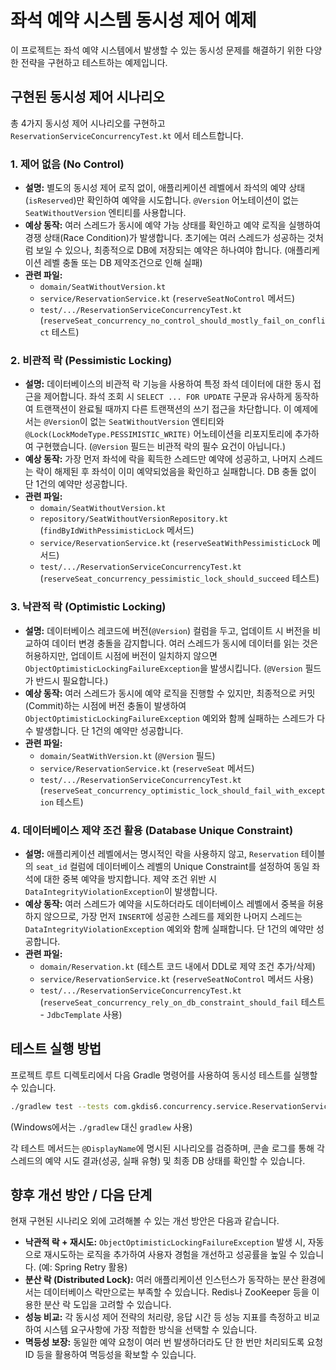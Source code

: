 # 좌석 예약 시스템 동시성 제어 예제

이 프로젝트는 좌석 예약 시스템에서 발생할 수 있는 동시성 문제를 해결하기 위한 다양한 전략을 구현하고 테스트하는 예제입니다.

## 구현된 동시성 제어 시나리오

총 4가지 동시성 제어 시나리오를 구현하고 `ReservationServiceConcurrencyTest.kt` 에서 테스트합니다.

### 1. 제어 없음 (No Control)

*   **설명:** 별도의 동시성 제어 로직 없이, 애플리케이션 레벨에서 좌석의 예약 상태 (`isReserved`)만 확인하여 예약을 시도합니다. `@Version` 어노테이션이 없는 `SeatWithoutVersion` 엔티티를 사용합니다.
*   **예상 동작:** 여러 스레드가 동시에 예약 가능 상태를 확인하고 예약 로직을 실행하여 경쟁 상태(Race Condition)가 발생합니다. 초기에는 여러 스레드가 성공하는 것처럼 보일 수 있으나, 최종적으로 DB에 저장되는 예약은 하나여야 합니다. (애플리케이션 레벨 충돌 또는 DB 제약조건으로 인해 실패)
*   **관련 파일:**
    *   `domain/SeatWithoutVersion.kt`
    *   `service/ReservationService.kt` (`reserveSeatNoControl` 메서드)
    *   `test/.../ReservationServiceConcurrencyTest.kt` (`reserveSeat_concurrency_no_control_should_mostly_fail_on_conflict` 테스트)

### 2. 비관적 락 (Pessimistic Locking)

*   **설명:** 데이터베이스의 비관적 락 기능을 사용하여 특정 좌석 데이터에 대한 동시 접근을 제어합니다. 좌석 조회 시 `SELECT ... FOR UPDATE` 구문과 유사하게 동작하여 트랜잭션이 완료될 때까지 다른 트랜잭션의 쓰기 접근을 차단합니다. 이 예제에서는 `@Version`이 없는 `SeatWithoutVersion` 엔티티와 `@Lock(LockModeType.PESSIMISTIC_WRITE)` 어노테이션을 리포지토리에 추가하여 구현했습니다. (`@Version` 필드는 비관적 락의 필수 요건이 아닙니다.)
*   **예상 동작:** 가장 먼저 좌석에 락을 획득한 스레드만 예약에 성공하고, 나머지 스레드는 락이 해제된 후 좌석이 이미 예약되었음을 확인하고 실패합니다. DB 충돌 없이 단 1건의 예약만 성공합니다.
*   **관련 파일:**
    *   `domain/SeatWithoutVersion.kt`
    *   `repository/SeatWithoutVersionRepository.kt` (`findByIdWithPessimisticLock` 메서드)
    *   `service/ReservationService.kt` (`reserveSeatWithPessimisticLock` 메서드)
    *   `test/.../ReservationServiceConcurrencyTest.kt` (`reserveSeat_concurrency_pessimistic_lock_should_succeed` 테스트)

### 3. 낙관적 락 (Optimistic Locking)

*   **설명:** 데이터베이스 레코드에 버전(`@Version`) 컬럼을 두고, 업데이트 시 버전을 비교하여 데이터 변경 충돌을 감지합니다. 여러 스레드가 동시에 데이터를 읽는 것은 허용하지만, 업데이트 시점에 버전이 일치하지 않으면 `ObjectOptimisticLockingFailureException`을 발생시킵니다. (`@Version` 필드가 반드시 필요합니다.)
*   **예상 동작:** 여러 스레드가 동시에 예약 로직을 진행할 수 있지만, 최종적으로 커밋(Commit)하는 시점에 버전 충돌이 발생하여 `ObjectOptimisticLockingFailureException` 예외와 함께 실패하는 스레드가 다수 발생합니다. 단 1건의 예약만 성공합니다.
*   **관련 파일:**
    *   `domain/SeatWithVersion.kt` (`@Version` 필드)
    *   `service/ReservationService.kt` (`reserveSeat` 메서드)
    *   `test/.../ReservationServiceConcurrencyTest.kt` (`reserveSeat_concurrency_optimistic_lock_should_fail_with_exception` 테스트)

### 4. 데이터베이스 제약 조건 활용 (Database Unique Constraint)

*   **설명:** 애플리케이션 레벨에서는 명시적인 락을 사용하지 않고, `Reservation` 테이블의 `seat_id` 컬럼에 데이터베이스 레벨의 Unique Constraint를 설정하여 동일 좌석에 대한 중복 예약을 방지합니다. 제약 조건 위반 시 `DataIntegrityViolationException`이 발생합니다.
*   **예상 동작:** 여러 스레드가 예약을 시도하더라도 데이터베이스 레벨에서 중복을 허용하지 않으므로, 가장 먼저 `INSERT`에 성공한 스레드를 제외한 나머지 스레드는 `DataIntegrityViolationException` 예외와 함께 실패합니다. 단 1건의 예약만 성공합니다.
*   **관련 파일:**
    *   `domain/Reservation.kt` (테스트 코드 내에서 DDL로 제약 조건 추가/삭제)
    *   `service/ReservationService.kt` (`reserveSeatNoControl` 메서드 사용)
    *   `test/.../ReservationServiceConcurrencyTest.kt` (`reserveSeat_concurrency_rely_on_db_constraint_should_fail` 테스트 - `JdbcTemplate` 사용)

## 테스트 실행 방법

프로젝트 루트 디렉토리에서 다음 Gradle 명령어를 사용하여 동시성 테스트를 실행할 수 있습니다.

```bash
./gradlew test --tests com.gkdis6.concurrency.service.ReservationServiceConcurrencyTest
```

(Windows에서는 `./gradlew` 대신 `gradlew` 사용)

각 테스트 메서드는 `@DisplayName`에 명시된 시나리오를 검증하며, 콘솔 로그를 통해 각 스레드의 예약 시도 결과(성공, 실패 유형) 및 최종 DB 상태를 확인할 수 있습니다.

## 향후 개선 방안 / 다음 단계

현재 구현된 시나리오 외에 고려해볼 수 있는 개선 방안은 다음과 같습니다.

*   **낙관적 락 + 재시도:** `ObjectOptimisticLockingFailureException` 발생 시, 자동으로 재시도하는 로직을 추가하여 사용자 경험을 개선하고 성공률을 높일 수 있습니다. (예: Spring Retry 활용)
*   **분산 락 (Distributed Lock):** 여러 애플리케이션 인스턴스가 동작하는 분산 환경에서는 데이터베이스 락만으로는 부족할 수 있습니다. Redis나 ZooKeeper 등을 이용한 분산 락 도입을 고려할 수 있습니다.
*   **성능 비교:** 각 동시성 제어 전략의 처리량, 응답 시간 등 성능 지표를 측정하고 비교하여 시스템 요구사항에 가장 적합한 방식을 선택할 수 있습니다.
*   **멱등성 보장:** 동일한 예약 요청이 여러 번 발생하더라도 단 한 번만 처리되도록 요청 ID 등을 활용하여 멱등성을 확보할 수 있습니다. 